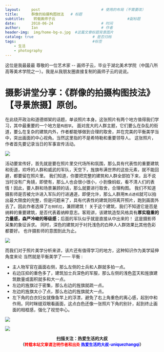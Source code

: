 ```yaml
---
layout:     post             				# 使用的布局（不需要改）
title:      群像的拍摄构图技法   # 标题 
subtitle:    转载画师子云					  				#副标题
date:       2018-06-24  					# 时间
author:     Ian                  			# 作者
header-img:  img/home-bg-o.jpg	#这篇文章标题背景图片
catalog: true                        	# 是否归档
tags:                              		#标签
    - 生活
    - photography
---
```


这位是我最最最 尊敬的一位艺术家 -- 画师子云，毕业于湖北美术学院（中国八所高等美术学院之一）。我是从我朋友圈直接复制的画师子云的说说。


# 摄影讲堂分享：《群像的拍摄构图技法》 【寻景旅摄】原创。 
在此绕开政治和道德绑架的话题，单谈照片本身。这张照片有两个地方值得我们学习，其中最重要的一个地方是`构图学`。 面对庞大的人群主题，它们要么在杂乱的街道，要么在复杂的建筑内外，作者都能够做到合理的取舍，并在完美的平衡美学当中，突出画面的中心视角。当然这里指的不是希特勒和重要领导人。 这张照片，作者首先要记录当日的军事宣传活动。

![](http://uniquezhangqi.oss-cn-shenzhen.aliyuncs.com/blog/2018-06-23-%E7%BE%A4%E5%83%8F%E7%9A%84%E6%8B%8D%E6%91%84%E6%9E%84%E5%9B%BE%E6%8A%80%E6%B3%95%20%E7%B4%A0%E6%9D%90.jpg)

活动要宣传好，首先就是要在照片里交代场所和氛围，那么具有代表性的重要建筑和街道，欢呼的人群和威武的军队，天空下，旌旗布满世界的这些元素，就不能回避，都要留在照片里。 我们知道，你要把完整的建筑和人群全部拍下来，且不说当时没有广角镜，即使有，那么人也会很小很小，小到像蚂蚁，看不清人们的表情！因此，要人群和场景兼顾的话，那么就要进行取舍，合理构图。 我们不知道摄影师是否被允许进入军队的行进通道，即便允许，那么人群用`焦点透视`就可以拍出最大限度的完整，但是问题来了，具有代表性的建筑则将离开照片，跑到画面外去了。因此作者选择了`左侧机位`，兼顾建筑！ 关于这个建筑，我们不知道它是否是纳粹的重要建筑，是否代表着纳粹意志。客观讲，该建筑造型风格具有**厚实稳重的力量感，森严冷峻的等级感**；后面的军队似乎就是直接从中出来的！ 这是摄影师采集的象征诉求。 同时，深色的建筑对于衬托浅色的白种人人群效果比其他色彩都要好。 也许摄影师的意图到此为止。

![](http://uniquezhangqi.oss-cn-shenzhen.aliyuncs.com/blog/2018-06-23-%E7%BE%A4%E5%83%8F%E7%9A%84%E6%8B%8D%E6%91%84%E6%9E%84%E5%9B%BE%E6%8A%80%E6%B3%95%20%E7%B4%A0%E6%9D%90.jpg)


而我们对于照片美学分析来讲，该片还有值得学习的地方，这种知识作为美学延伸角度来论 当然就是平衡美学了—— 平衡 :

- 主人物军官在画面右侧，那么左侧的士兵和人群就多拍一点。 
- 右边压抑的重色多了，建筑加士兵深色的军服，那么左侧的浅色蓝天和旌旗建筑数量或面积就多和大一点。 
- 左边的旌旗过于密集，那么右边的旌旗就疏一点。 
- 左边的旌旗太小了点，那么右边的旌旗就大一点。 
- 左下角的白衣妇女就像鱼竿上的浮漂，避免了右上角重色的离心感，起到中和作用。同时眯缝双眼看画面，这点白色还像一张照片下角的别针，起到终止画面的相框感，强化了视觉中心。

![](http://uniquezhangqi.oss-cn-shenzhen.aliyuncs.com/blog/2018-06-23-%E7%BE%A4%E5%83%8F%E7%9A%84%E6%8B%8D%E6%91%84%E6%9E%84%E5%9B%BE%E6%8A%80%E6%B3%95%20%E7%B4%A0%E6%9D%90.jpg)





![](https://ws3.sinaimg.cn/large/006tKfTcgy1fqj5aochgoj309k09kmwz.jpg)
<b><center>扫描关注：热爱生活的大叔</center>
<b><center><font size="2">（<font size="2" color="#FF0000">转载本站文章请注明作者和出处</font> <font size="2" color="#0000FF">热爱生活的大叔-uniquezhangqi</font><font size="2">）</font>

